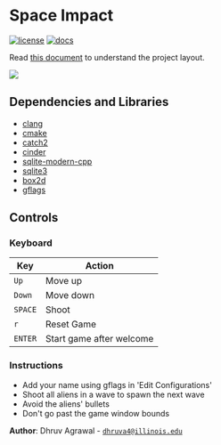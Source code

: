 # Space Impact

[![license](https://img.shields.io/badge/license-MIT-green)](LICENSE)
[![docs](https://img.shields.io/badge/docs-yes-brightgreen)](docs/README.md)

Read [this document](https://cliutils.gitlab.io/modern-cmake/chapters/basics/structure.html) to understand the project
layout.

![](https://imgur.com/RN3SoBz.gif)

## Dependencies and Libraries

- [clang](https://clang.llvm.org)
- [cmake](https://cmake.org)
- [catch2](https://github.com/catchorg/Catch2)
- [cinder](https://libcinder.org)
- [sqlite-modern-cpp](https://github.com/SqliteModernCpp/sqlite_modern_cpp.git)
- [sqlite3](https://github.com/alex85k/sqlite3-cmake.git)
- [box2d](https://github.com/cinder/Cinder/tree/master/blocks/Box2D)
- [gflags](https://github.com/gflags/gflags.git)

## Controls

### Keyboard

| Key       | Action                    |
|---------- |---------------------------|
| `Up`      | Move up                   |
| `Down`    | Move down                 |
| `SPACE`   | Shoot                     |
| `r`       | Reset Game                |
| `ENTER`   | Start game after welcome  |

### Instructions

- Add your name using gflags in 'Edit Configurations'
- Shoot all aliens in a wave to spawn the next wave
- Avoid the aliens' bullets
- Don't go past the game window bounds


**Author**: Dhruv Agrawal - [`dhruva4@illinois.edu`](mailto:dhruva4@illinois.edu)
